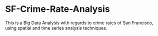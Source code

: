 # SF-Crime-Rate-Analysis
This is a Big Data Analysis with regards to crime rates of San Francisco, using spatial and time series analysis techniques. 
